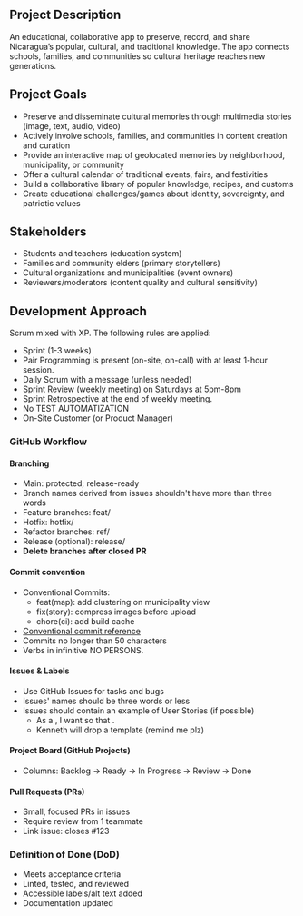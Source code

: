 ## Project Description
An educational, collaborative app to preserve, record, and share Nicaragua’s popular, cultural,
and traditional knowledge. The app connects schools, families, and communities so cultural
heritage reaches new generations.

## Project Goals
- Preserve and disseminate cultural memories through multimedia stories (image, text, audio, video)
- Actively involve schools, families, and communities in content creation and curation
- Provide an interactive map of geolocated memories by neighborhood, municipality, or community
- Offer a cultural calendar of traditional events, fairs, and festivities
- Build a collaborative library of popular knowledge, recipes, and customs
- Create educational challenges/games about identity, sovereignty, and patriotic values

## Stakeholders
- Students and teachers (education system)
- Families and community elders (primary storytellers)
- Cultural organizations and municipalities (event owners)
- Reviewers/moderators (content quality and cultural sensitivity)

## Development Approach

Scrum mixed with XP. The following rules are applied:
- Sprint (1-3 weeks)
- Pair Programming is present (on-site, on-call) with at least 1-hour session.
- Daily Scrum with a message (unless needed)
- Sprint Review (weekly meeting) on Saturdays at 5pm-8pm
- Sprint Retrospective at the end of weekly meeting.
- No TEST AUTOMATIZATION
- On-Site Customer (or Product Manager)

### GitHub Workflow
#### Branching
- Main: protected; release-ready
- Branch names derived from issues shouldn't have more than three words
- Feature branches: feat/<short-name>
- Hotfix: hotfix/<short-name>
- Refactor branches: ref/<short-name>
- Release (optional): release/<sprint-tag>
- **Delete branches after closed PR**

#### Commit convention
- Conventional Commits:
	- feat(map): add clustering on municipality view
	- fix(story): compress images before upload
	- chore(ci): add build cache
 - [Conventional commit reference](https://www.conventionalcommits.org/en/v1.0.0/)
 - Commits no longer than 50 characters
 - Verbs in infinitive NO PERSONS.

#### Issues & Labels
- Use GitHub Issues for tasks and bugs
- Issues' names should be three words or less
- Issues should contain an example of User Stories (if possible)
  -  As a _<role>_, I want _<feature>_ so that _<benefit>_.
  -  Kenneth will drop a template (remind me plz)

#### Project Board (GitHub Projects)
- Columns: Backlog → Ready → In Progress → Review → Done

#### Pull Requests (PRs)
- Small, focused PRs in issues
- Require review from 1 teammate
- Link issue: closes #123

### Definition of Done (DoD)
- Meets acceptance criteria
- Linted, tested, and reviewed
- Accessible labels/alt text added
- Documentation updated
